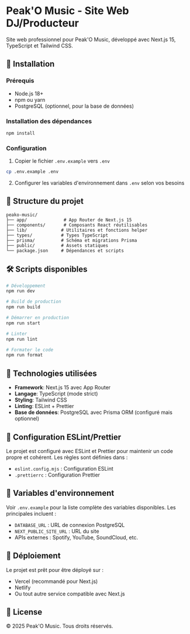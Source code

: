 # Peak'O Music - Site Web DJ/Producteur

Site web professionnel pour Peak'O Music, développé avec Next.js 15, TypeScript et Tailwind CSS.

## 🚀 Installation

### Prérequis
- Node.js 18+ 
- npm ou yarn
- PostgreSQL (optionnel, pour la base de données)

### Installation des dépendances
```bash
npm install
```

### Configuration
1. Copier le fichier `.env.example` vers `.env`
```bash
cp .env.example .env
```

2. Configurer les variables d'environnement dans `.env` selon vos besoins

## 📁 Structure du projet

```
peako-music/
├── app/              # App Router de Next.js 15
├── components/       # Composants React réutilisables
├── lib/             # Utilitaires et fonctions helper
├── types/           # Types TypeScript
├── prisma/          # Schéma et migrations Prisma
├── public/          # Assets statiques
└── package.json     # Dépendances et scripts
```

## 🛠️ Scripts disponibles

```bash
# Développement
npm run dev

# Build de production
npm run build

# Démarrer en production
npm run start

# Linter
npm run lint

# Formater le code
npm run format
```

## 🎨 Technologies utilisées

- **Framework**: Next.js 15 avec App Router
- **Langage**: TypeScript (mode strict)
- **Styling**: Tailwind CSS
- **Linting**: ESLint + Prettier
- **Base de données**: PostgreSQL avec Prisma ORM (configuré mais optionnel)

## 🔧 Configuration ESLint/Prettier

Le projet est configuré avec ESLint et Prettier pour maintenir un code propre et cohérent. Les règles sont définies dans :
- `eslint.config.mjs` : Configuration ESLint
- `.prettierrc` : Configuration Prettier

## 📝 Variables d'environnement

Voir `.env.example` pour la liste complète des variables disponibles. Les principales incluent :
- `DATABASE_URL` : URL de connexion PostgreSQL
- `NEXT_PUBLIC_SITE_URL` : URL du site
- APIs externes : Spotify, YouTube, SoundCloud, etc.

## 🚀 Déploiement

Le projet est prêt pour être déployé sur :
- Vercel (recommandé pour Next.js)
- Netlify
- Ou tout autre service compatible avec Next.js

## 📄 License

© 2025 Peak'O Music. Tous droits réservés.